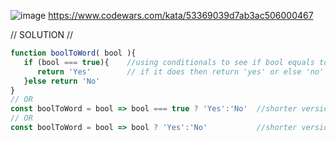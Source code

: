 ![image](https://github.com/user-attachments/assets/cc76a7fa-b21a-4149-84f8-6f84897adf76)
https://www.codewars.com/kata/53369039d7ab3ac506000467 

// SOLUTION //
```javascript
function boolToWord( bool ){ 
   if (bool === true){    //using conditionals to see if bool equals to true
      return 'Yes'        // if it does then return 'yes' or else 'no'
   }else return 'No'
}
// OR
const boolToWord = bool => bool === true ? 'Yes':'No'  //shorter version
// OR
const boolToWord = bool => bool ? 'Yes':'No'           //shorter version
```
